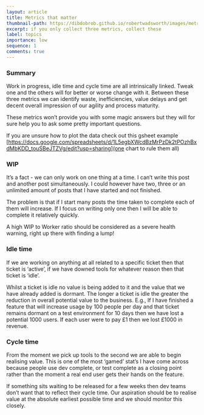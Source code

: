 ```yaml
---
layout: article
title: Metrics that matter
thumbnail-path: https://dibdobrob.github.io/robertwadsworth/images/metrics.png
excerpt: if you only collect three metrics, collect these
label: topics
importance: low
sequence: 1
comments: true
---
```


### Summary
Work in progress, idle time and cycle time are all intrinsically linked. Tweak one and the others will for better or worse change with it.
Between these three metrics we can identify waste, inefficiencies, value delays and get decent overall impression of our agility and 
process maturity.  

These metrics won’t provide you with some magic answers but they will for sure help you to ask some pretty important questions.

If you are unsure how to plot the data check out this gsheet example [https://docs.google.com/spreadsheets/d/1L5egbXWcdBzMrPzDk2tPOzhBxdMbKDD_touSBeJTZVg/edit?usp=sharing](one chart to rule them all)

### WIP
It’s a fact - we can only work on one thing at a time. I can’t write this post and another post simultaneously. I could however
have two, three or an unlimited amount of posts that I have started and not finished.  

The problem is that if I start many posts the time taken to complete each of them will increase. If I focus on writing only 
one then I will be able to complete it relatively quickly.  

A high WIP to Worker ratio should be considered as a severe health warning, right up there with finding a lump!

### Idle time
If we are working on anything at all related to a specific ticket then that ticket is ‘active’, if we have downed tools for
whatever reason then that ticket is ‘idle’.  

Whilst a ticket is idle no value is being added to it and the value that we have already added is dormant. The longer a 
ticket is idle the greater the reduction in overall potential value to the business. E.g., If I have finished a feature that will increase usage by 100 people per day and that ticket remains dormant on a 
test environment for 10 days then we have lost a potential 1000 users. If each user were to pay £1 then we lost £1000 in revenue.

### Cycle time
From the moment we pick up tools to the second we are able to begin realising value. This is one of the most ‘gamed’ 
stat’s I have come across because people use dev complete, or test complete as a closing point rather than the moment 
a real end user gets their hands on the feature.  

If something sits waiting to be released for a few weeks then dev teams don’t want that to reflect their cycle time.
Our aspiration should be to realise value at the absolute earliest possible time and we should monitor this closely.
